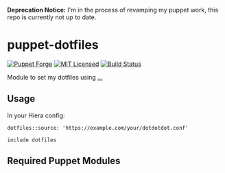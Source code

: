 **Deprecation Notice:** I'm in the process of revamping my puppet work, this repo is currently not up to date.

puppet-dotfiles
===========

[![Puppet Forge](https://img.shields.io/puppetforge/v/halyard/dotfiles.svg)](https://forge.puppetlabs.com/halyard/dotfiles)
[![MIT Licensed](https://img.shields.io/badge/license-MIT-green.svg)](https://tldrlegal.com/license/mit-license)
[![Build Status](https://img.shields.io/travis/com/halyard/puppet-dotfiles.svg)](https://travis-ci.com/halyard/puppet-dotfiles)

Module to set my dotfiles using [...](https://github.com/ingydotnet/...)

## Usage

In your Hiera config:

```
dotfiles::source: 'https://example.com/your/dotdotdot.conf'
```

```puppet
include dotfiles
```

## Required Puppet Modules


